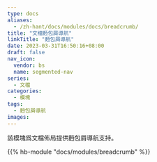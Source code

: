 ```yaml
---
type: docs
aliases:
  - /zh-hant/docs/modules/docs/breadcrumb/
title: "文檔麪包屑導航"
linkTitle: "麪包屑導航"
date: 2023-03-31T16:50:16+08:00
draft: false
nav_icon:
  vendor: bs
  name: segmented-nav
series:
  - 文檔
categories:
  - 模塊
tags:
  - 麪包屑導航
images:
---
```


該模塊爲文檔佈局提供麪包屑導航支持。

<!--more-->

{{% hb-module "docs/modules/breadcrumb" %}}
